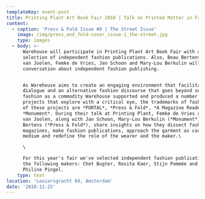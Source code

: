 ```yaml
---
templateKey: event-post
title: Printing Plant Art Book Fair 2018 | Talk on Printed Matter in Fashion
content:
  - caption: 'Press & Fold Issue #0 | The Street Issue'
    image: /img/press_and_fold-cover_issue-1_the-street.jpg
    type: images
  - body: >-
      Warehouse will participate in Printing Plant Art Book Fair with a
      selection of independent fashion publications. Also, Beau Bertens, Elisa
      van Joolen, Femke de Vries, Jan Schoon and Mary-Lou Berkulin will have a
      conversation about independent fashion publishing.


      As Warehouse aims to create an engaging environment that facilitates
      dialogue and an alternative fashion discourse that goes beyond seeing
      fashion as a commodity Warehouse supported and produced a number of
      projects that explore with a critical eye, the trademarks of fashion. Some
      of these projects are *PORTAL*, *Press & Fold*, *A Magazine Reader* and
      *Monument*. During their talk at Printing Plant, Femke de Vries and Elisa
      van Joolen, along with Jan Schoon, Mary-Lou Berkulin (*Monument*) and Beau
      Bertens (*Press & Fold*), share insights on how they dissect fashion
      magazines, make fashion publications, approach the garment as carrier and
      medium and redefine the role of the wearer and the maker.\

      \

      For this year's fair we've selected independent fashion publications by
      the following makers: Chet Bugter, Rosita Kaer, Stijn Pommée and Zoe
      Philine Pingel.
    type: text
location: 'Looiersgracht 60, Amsterdam'
date: '2018-11-25'
---
```



